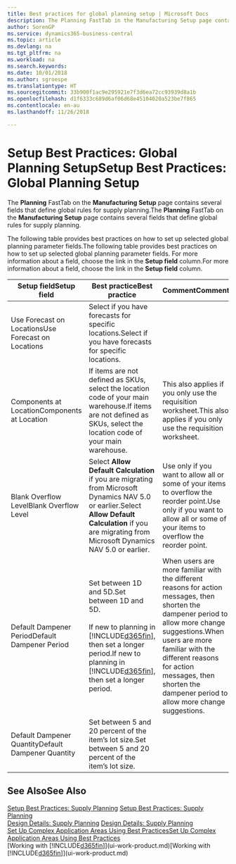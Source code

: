 ```yaml
---
title: Best practices for global planning setup | Microsoft Docs
description: The Planning FastTab in the Manufacturing Setup page contains several fields that define global rules for supply planning.
author: SorenGP
ms.service: dynamics365-business-central
ms.topic: article
ms.devlang: na
ms.tgt_pltfrm: na
ms.workload: na
ms.search.keywords: 
ms.date: 10/01/2018
ms.author: sgroespe
ms.translationtype: HT
ms.sourcegitcommit: 33b900f1ac9e295921e7f3d6ea72cc93939d8a1b
ms.openlocfilehash: d1f6333c689d6af06d68e45104020a523be7f865
ms.contentlocale: en-au
ms.lasthandoff: 11/26/2018

---
```

# <a name="setup-best-practices-global-planning-setup"></a><span data-ttu-id="c2383-103">Setup Best Practices: Global Planning Setup</span><span class="sxs-lookup"><span data-stu-id="c2383-103">Setup Best Practices: Global Planning Setup</span></span>
<span data-ttu-id="c2383-104">The **Planning** FastTab on the **Manufacturing Setup** page contains several fields that define global rules for supply planning.</span><span class="sxs-lookup"><span data-stu-id="c2383-104">The **Planning** FastTab on the **Manufacturing Setup** page contains several fields that define global rules for supply planning.</span></span>  

 <span data-ttu-id="c2383-105">The following table provides best practices on how to set up selected global planning parameter fields.</span><span class="sxs-lookup"><span data-stu-id="c2383-105">The following table provides best practices on how to set up selected global planning parameter fields.</span></span> <span data-ttu-id="c2383-106">For more information about a field, choose the link in the **Setup field** column.</span><span class="sxs-lookup"><span data-stu-id="c2383-106">For more information about a field, choose the link in the **Setup field** column.</span></span>  

|<span data-ttu-id="c2383-107">Setup field</span><span class="sxs-lookup"><span data-stu-id="c2383-107">Setup field</span></span>|<span data-ttu-id="c2383-108">Best practice</span><span class="sxs-lookup"><span data-stu-id="c2383-108">Best practice</span></span>|<span data-ttu-id="c2383-109">Comment</span><span class="sxs-lookup"><span data-stu-id="c2383-109">Comment</span></span>|  
|-----------------|-------------------|-------------|  
|<span data-ttu-id="c2383-110">Use Forecast on Locations</span><span class="sxs-lookup"><span data-stu-id="c2383-110">Use Forecast on Locations</span></span>|<span data-ttu-id="c2383-111">Select if you have forecasts for specific locations.</span><span class="sxs-lookup"><span data-stu-id="c2383-111">Select if you have forecasts for specific locations.</span></span>||  
|<span data-ttu-id="c2383-112">Components at Location</span><span class="sxs-lookup"><span data-stu-id="c2383-112">Components at Location</span></span>|<span data-ttu-id="c2383-113">If items are not defined as SKUs, select the location code of your main warehouse.</span><span class="sxs-lookup"><span data-stu-id="c2383-113">If items are not defined as SKUs, select the location code of your main warehouse.</span></span>|<span data-ttu-id="c2383-114">This also applies if you only use the requisition worksheet.</span><span class="sxs-lookup"><span data-stu-id="c2383-114">This also applies if you only use the requisition worksheet.</span></span>|  
|<span data-ttu-id="c2383-115">Blank Overflow Level</span><span class="sxs-lookup"><span data-stu-id="c2383-115">Blank Overflow Level</span></span>|<span data-ttu-id="c2383-116">Select **Allow Default Calculation** if you are migrating from Microsoft Dynamics NAV 5.0 or earlier.</span><span class="sxs-lookup"><span data-stu-id="c2383-116">Select **Allow Default Calculation** if you are migrating from Microsoft Dynamics NAV 5.0 or earlier.</span></span>|<span data-ttu-id="c2383-117">Use only if you want to allow all or some of your items to overflow the reorder point.</span><span class="sxs-lookup"><span data-stu-id="c2383-117">Use only if you want to allow all or some of your items to overflow the reorder point.</span></span>|  
|<span data-ttu-id="c2383-118">Default Dampener Period</span><span class="sxs-lookup"><span data-stu-id="c2383-118">Default Dampener Period</span></span>|<span data-ttu-id="c2383-119">Set between 1D and 5D.</span><span class="sxs-lookup"><span data-stu-id="c2383-119">Set between 1D and 5D.</span></span><br /><br /> <span data-ttu-id="c2383-120">If new to planning in [!INCLUDE[d365fin](includes/d365fin_md.md)], then set a longer period.</span><span class="sxs-lookup"><span data-stu-id="c2383-120">If new to planning in [!INCLUDE[d365fin](includes/d365fin_md.md)], then set a longer period.</span></span>|<span data-ttu-id="c2383-121">When users are more familiar with the different reasons for action messages, then shorten the dampener period to allow more change suggestions.</span><span class="sxs-lookup"><span data-stu-id="c2383-121">When users are more familiar with the different reasons for action messages, then shorten the dampener period to allow more change suggestions.</span></span>|  
|<span data-ttu-id="c2383-122">Default Dampener Quantity</span><span class="sxs-lookup"><span data-stu-id="c2383-122">Default Dampener Quantity</span></span>|<span data-ttu-id="c2383-123">Set between 5 and 20 percent of the item’s lot size.</span><span class="sxs-lookup"><span data-stu-id="c2383-123">Set between 5 and 20 percent of the item’s lot size.</span></span>||  

## <a name="see-also"></a><span data-ttu-id="c2383-124">See Also</span><span class="sxs-lookup"><span data-stu-id="c2383-124">See Also</span></span>  
 <span data-ttu-id="c2383-125">[Setup Best Practices: Supply Planning](setup-best-practices-supply-planning.md) </span><span class="sxs-lookup"><span data-stu-id="c2383-125">[Setup Best Practices: Supply Planning](setup-best-practices-supply-planning.md) </span></span>  
 <span data-ttu-id="c2383-126">[Design Details: Supply Planning](design-details-supply-planning.md) </span><span class="sxs-lookup"><span data-stu-id="c2383-126">[Design Details: Supply Planning](design-details-supply-planning.md) </span></span>  
 [<span data-ttu-id="c2383-127">Set Up Complex Application Areas Using Best Practices</span><span class="sxs-lookup"><span data-stu-id="c2383-127">Set Up Complex Application Areas Using Best Practices</span></span>](set-up-complex-application-areas-using-best-practices.md)  
 <span data-ttu-id="c2383-128">[Working with [!INCLUDE[d365fin](includes/d365fin_md.md)]](ui-work-product.md)</span><span class="sxs-lookup"><span data-stu-id="c2383-128">[Working with [!INCLUDE[d365fin](includes/d365fin_md.md)]](ui-work-product.md)</span></span>

